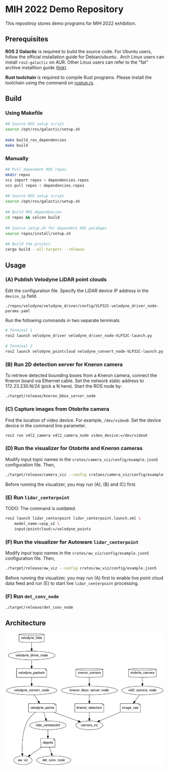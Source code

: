 # MIH 2022 Demo Repository

This repositroy stores demo programs for MIH 2022 exhibition.

## Prerequisites

**ROS 2 Galactic** is required to build the source code. For Ubuntu
users, follow the official installation guide for Debian/ubuntu
[](https://docs.ros.org/en/galactic/Installation/Ubuntu-Install-Debians.html). Arch
Linux users can install `ros2-galactic` on AUR. Other Linux users can
refer to the "fat" archive installtion guide
([link](https://docs.ros.org/en/galactic/Installation/Alternatives/Ubuntu-Install-Binary.html)).

**Rust toolchain** is required to compile Rust programs. Please
install the toolchain using the command on
[rustup.rs](https://rustup.rs/).

## Build

### Using Makefile

```bash
## Source ROS setup script
source /opt/ros/galactic/setup.sh

make build_ros_dependencies
make build
```

### Manually

```bash
## Pull dependent ROS repos
mkdir repos
vcs import repos < dependencies.repos
vcs pull repos < dependencies.repos

## Source ROS setup script
source /opt/ros/galactic/setup.sh

## Build ROS dependencies
cd repos && colcon build

## Source setup.sh for dependent ROS pacakges
source repos/install/setup.sh

## Build the project
cargo build --all-targets --release
```

## Usage

### (A) Publish Velodyne LiDAR point clouds

Edit the configuration file. Specify the LiDAR device IP address in
the `device_ip` field.

```
./repos/velodyne/velodyne_driver/config/VLP32C-velodyne_driver_node-params.yaml
```

Run the following commands in two separate terminals.

```bash
# Terminal 1
ros2 launch velodyne_driver velodyne_driver_node-VLP32C-launch.py

# Terminal 2
ros2 launch velodyne_pointcloud velodyne_convert_node-VLP32C-launch.py
```


### (B) Run 2D detection server for Kneron camera

To retrieve detected bounding boxes from a Kneron camera, connect the
Kneron board via Ethernet cable. Set the network static address to
172.23.230.N/24 (pick a N here). Start the ROS node by:

```bash
./target/release/kneron_bbox_server_node
```


### (C) Capture images from Otobrite camera

Find the location of video device. For example, `/dev/video0`. Set the
device device in the command line parameter.

```bash
ros2 run v4l2_camera v4l2_camera_node video_device:=/dev/videoX
```

### (D) Run the visualizer for Otobrite and Kneron cameras

Modify input topic names in the `crates/camera_viz/config/example.json5`
configuration file. Then,

```bash
./target/release/camera_viz --config crataes/camera_viz/config/example.json5
```

Before running the visualizer, you may run (A), (B) and (C) first.

### (E) Run `lidar_centerpoint`

TODO: The command is outdated.

```bash
ros2 launch lidar_centerpoint lidar_centerpoint.launch.xml \
    model_name:=aip_x2 \
    input/pointcloud:=/velodyne_points
```

### (F) Run the visualizer for Autoware `lidar_centerpoint`

Modify input topic names in the `crates/aw_viz/config/example.json5`
configuration file. Then,

```bash
./target/release/aw_viz --config crates/aw_viz/config/example.json5
```

Before running the visualizer, you may run (A) first to enable live
 point cloud data feed and run (E) to start live `lidar_centerpoint`
 processing.

### (F) Run `det_conv_node`

```bash
./target/release/det_conv_node
```

## Architecture

![](doc/ARCHITECTURE.png)
